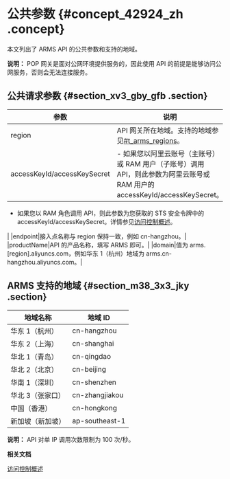 # 公共参数 {#concept_42924_zh .concept}

本文列出了 ARMS API 的公共参数和支持的地域。

**说明：** POP 网关是面对公网环境提供服务的，因此使用 API 的前提是能够访问公网服务，否则会无法连接服务。

## 公共请求参数 {#section_xv3_gby_gfb .section}

|参数|说明|
|--|--|
|region|API 网关所在地域。支持的地域参见[\#t\_arms\_regions](#t_arms_regions)。|
|accessKeyId/accessKeySecret| -   如果您以阿里云账号（主账号）或 RAM 用户（子账号）调用 API，则此参数为阿里云账号或 RAM 用户的 accessKeyId/accessKeySecret。
-   如果您以 RAM 角色调用 API，则此参数为您获取的 STS 安全令牌中的accessKeyId/accessKeySecret。详情参见[访问控制概述](../../../../intl.zh-CN/访问控制/访问控制概述.md#)。

 |
|endpoint|接入点名称与 region 保持一致，例如 cn-hangzhou。|
|productName|API 的产品名称，填写 ARMS 即可。|
|domain|值为 arms.\[region\].aliyuncs.com，例如华东 1（杭州）地域为 arms.cn-hangzhou.aliyuncs.com。|

## ARMS 支持的地域 {#section_m38_3x3_jky .section}

|地域名称|地域 ID|
|----|-----|
|华东 1（杭州）|cn-hangzhou|
|华东 2（上海）|cn-shanghai|
|华北 1（青岛）|cn-qingdao|
|华北 2（北京）|cn-beijing|
|华南 1（深圳）|cn-shenzhen|
|华北 3（张家口）|cn-zhangjiakou|
|中国（香港）|cn-hongkong|
|新加坡（新加坡）|ap-southeast-1|

**说明：** API 对单 IP 调用次数限制为 100 次/秒。

**相关文档**  


[访问控制概述](../../../../intl.zh-CN/访问控制/访问控制概述.md#)

